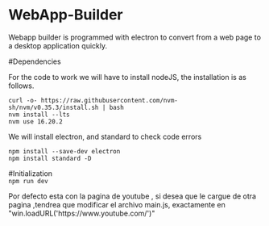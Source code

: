 # WebApp-Builder
Webapp builder is programmed with electron to convert from a web page to a desktop application quickly.

#Dependencies
<p>For the code to work we will have to install nodeJS, the installation is as follows.</p>
<code>curl -o- https://raw.githubusercontent.com/nvm-sh/nvm/v0.35.3/install.sh | bash </code><br>
<code>nvm install --lts </code><br>
<code>nvm use 16.20.2</code>

<p>We will install electron, and standard to check code errors</p>
<code>npm install --save-dev electron</code><br>
<code>npm install standard -D</code>

#Initialization<br>
<code>npm run dev</code>

<p>Por defecto esta con la pagina de youtube , si desea que le cargue de otra pagina ,tendrea que modificar el archivo main.js, exactamente en "win.loadURL('https://www.youtube.com/')" </p>
